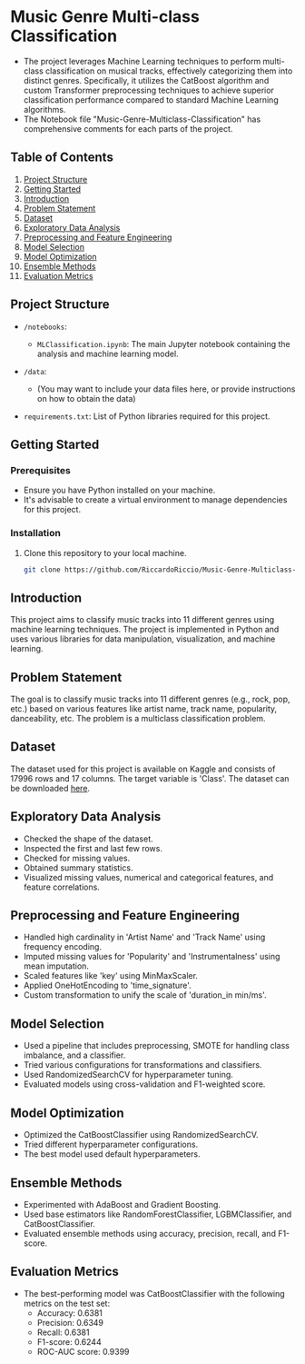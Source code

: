 # Music Genre Multi-class Classification

-   The project leverages Machine Learning techniques to perform multi-class classification on musical tracks, effectively categorizing them into distinct genres. Specifically, it utilizes the CatBoost algorithm and custom Transformer preprocessing techniques to achieve superior classification performance compared to standard Machine Learning algorithms.
-   The Notebook file "Music-Genre-Multiclass-Classification" has comprehensive comments for each parts of the project.

## Table of Contents
1. [Project Structure](#project-structure)
2. [Getting Started](#getting-started)
3. [Introduction](#introduction)
4. [Problem Statement](#problem-statement)
5. [Dataset](#dataset)
6. [Exploratory Data Analysis](#exploratory-data-analysis)
7. [Preprocessing and Feature Engineering](#preprocessing-and-feature-engineering)
8. [Model Selection](#model-selection)
9. [Model Optimization](#model-optimization)
10. [Ensemble Methods](#ensemble-methods)
11. [Evaluation Metrics](#evaluation-metrics)


## Project Structure

- `/notebooks`:
  - `MLClassification.ipynb`: The main Jupyter notebook containing the analysis and machine learning model.
  
- `/data`:
  - (You may want to include your data files here, or provide instructions on how to obtain the data)
  
- `requirements.txt`: List of Python libraries required for this project.

## Getting Started

### Prerequisites

- Ensure you have Python installed on your machine.
- It's advisable to create a virtual environment to manage dependencies for this project.

### Installation

1. Clone this repository to your local machine.
   ```bash
   git clone https://github.com/RiccardoRiccio/Music-Genre-Multiclass-Classification.git


## Introduction

This project aims to classify music tracks into 11 different genres using machine learning techniques. The project is implemented in Python and uses various libraries for data manipulation, visualization, and machine learning.

## Problem Statement

The goal is to classify music tracks into 11 different genres (e.g., rock, pop, etc.) based on various features like artist name, track name, popularity, danceability, etc. The problem is a multiclass classification problem.

## Dataset

The dataset used for this project is available on Kaggle and consists of 17996 rows and 17 columns. The target variable is 'Class'. The dataset can be downloaded [here](https://www.kaggle.com/datasets/purumalgi/music-genre-classification).

## Exploratory Data Analysis

- Checked the shape of the dataset.
- Inspected the first and last few rows.
- Checked for missing values.
- Obtained summary statistics.
- Visualized missing values, numerical and categorical features, and feature correlations.

## Preprocessing and Feature Engineering

- Handled high cardinality in 'Artist Name' and 'Track Name' using frequency encoding.
- Imputed missing values for 'Popularity' and 'Instrumentalness' using mean imputation.
- Scaled features like 'key' using MinMaxScaler.
- Applied OneHotEncoding to 'time_signature'.
- Custom transformation to unify the scale of 'duration_in min/ms'.

## Model Selection

- Used a pipeline that includes preprocessing, SMOTE for handling class imbalance, and a classifier.
- Tried various configurations for transformations and classifiers.
- Used RandomizedSearchCV for hyperparameter tuning.
- Evaluated models using cross-validation and F1-weighted score.

## Model Optimization

- Optimized the CatBoostClassifier using RandomizedSearchCV.
- Tried different hyperparameter configurations.
- The best model used default hyperparameters.

## Ensemble Methods

- Experimented with AdaBoost and Gradient Boosting.
- Used base estimators like RandomForestClassifier, LGBMClassifier, and CatBoostClassifier.
- Evaluated ensemble methods using accuracy, precision, recall, and F1-score.

## Evaluation Metrics

- The best-performing model was CatBoostClassifier with the following metrics on the test set:
  - Accuracy: 0.6381
  - Precision: 0.6349
  - Recall: 0.6381
  - F1-score: 0.6244
  - ROC-AUC score: 0.9399
